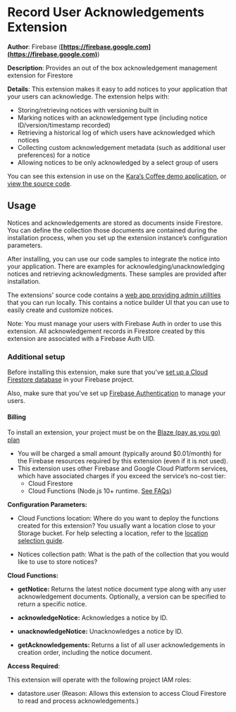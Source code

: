 # Record User Acknowledgements Extension

**Author**: Firebase (**[https://firebase.google.com](https://firebase.google.com)**)

**Description**: Provides an out of the box acknowledgement management extension for Firestore



**Details**: This extension makes it easy to add notices to your application that your users can acknowledge. The extension helps with:

- Storing/retrieving notices with versioning built in
- Marking notices with an acknowledgement type (including notice ID/version/timestamp recorded)
- Retrieving a historical log of which users have acknowledged which notices
- Collecting custom acknowledgement metadata (such as additional user preferences) for a notice 
- Allowing notices to be only acknowledged by a select group of users

You can see this extension in use on the [Kara’s Coffee demo application](https://karas-coffee.web.app/), or [view the source code](https://github.com/FirebaseExtended/karas-coffee).

## Usage

Notices and acknowledgements are stored as documents inside Firestore. You can define the collection those documents are contained during the installation process, when you set up the extension instance’s configuration parameters.

After installing, you can use our code samples to integrate the notice into your application. There are examples for acknowledging/unacknowledging notices and retrieving acknowledgments. These samples are provided after installation.

The extensions' source code contains a [web app providing admin utilities](https://github.com/FirebaseExtended/experimental-extensions/tree/%40invertase/firestore-tos-extension/firestore-notice-extension/admin-dashboard) that you can run locally. This contains a notice builder UI that you can use to easily create and customize notices.

Note: You must manage your users with Firebase Auth in order to use this extension. All acknowledgement records in Firestore created by this extension are associated with a Firebase Auth UID. 

### Additional setup

Before installing this extension, make sure that you've [set up a Cloud Firestore database](https://firebase.google.com/docs/firestore/quickstart) in your Firebase project.

Also, make sure that you've set up [Firebase Authentication](https://firebase.google.com/docs/auth) to manage your users.

#### Billing

To install an extension, your project must be on the [Blaze (pay as you go) plan](https://firebase.google.com/pricing)

- You will be charged a small amount (typically around $0.01/month) for the Firebase resources required by this extension (even if it is not used).
- This extension uses other Firebase and Google Cloud Platform services, which have associated charges if you exceed the service’s no-cost tier:
  - Cloud Firestore
  - Cloud Functions (Node.js 10+ runtime. [See FAQs](https://firebase.google.com/support/faq#extensions-pricing))




**Configuration Parameters:**

* Cloud Functions location: Where do you want to deploy the functions created for this extension? You usually want a location close to your Storage bucket. For help selecting a location, refer to the [location selection guide](https://firebase.google.com/docs/functions/locations).

* Notices collection path: What is the path of the collection that you would like to use to store notices?



**Cloud Functions:**

* **getNotice:** Returns the latest notice document type along with any user acknowledgement documents. Optionally, a version can be specified to return a specific notice.

* **acknowledgeNotice:** Acknowledges a notice by ID.

* **unacknowledgeNotice:** Unacknowledges a notice by ID.

* **getAcknowledgements:** Returns a list of all user acknowledgements in creation order, including the notice document.



**Access Required**:



This extension will operate with the following project IAM roles:

* datastore.user (Reason: Allows this extension to access Cloud Firestore to read and process acknowledgements.)
